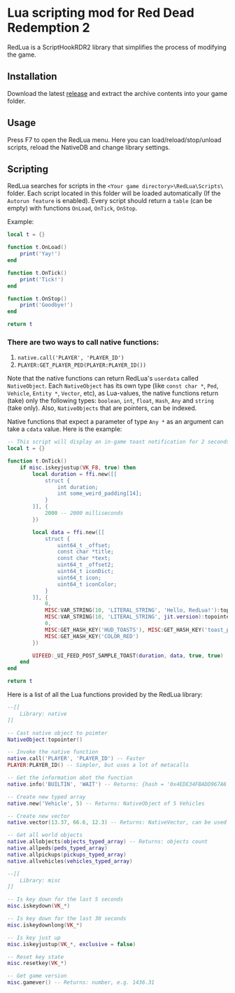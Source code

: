 # Lua scripting mod for Red Dead Redemption 2

RedLua is a ScriptHookRDR2 library that simplifies the process of modifying the game.

## Installation

Download the latest [release](https://github.com/igor725/RedLua/releases) and extract the archive contents into your game folder.

## Usage
Press F7 to open the RedLua menu. Here you can load/reload/stop/unload scripts, reload the NativeDB and change library settings.


## Scripting

RedLua searches for scripts in the `<Your game directory>\RedLua\Scripts\` folder. Each script located in this folder will be loaded automatically (If the `Autorun feature` is enabled). Every script should return a `table` (can be empty) with functions `OnLoad`, `OnTick`, `OnStop`.

Example:
```lua
local t = {}

function t.OnLoad()
	print('Yay!')
end

function t.OnTick()
	print('Tick!')
end

function t.OnStop()
	print('Goodbye!')
end

return t
```

### There are two ways to call native functions:
1. `native.call('PLAYER', 'PLAYER_ID')`
2. `PLAYER:GET_PLAYER_PED(PLAYER:PLAYER_ID())`

Note that the native functions can return RedLua's `userdata` called `NativeObject`. Each `NativeObject` has its own type (like `const char *`, `Ped`, `Vehicle`, `Entity *`, `Vector`, etc), as Lua-values, the native functions return (take) only the following types: `boolean`, `int`, `float`, `Hash`, `Any` and `string` (take only). Also, `NativeObjects` that are pointers, can be indexed.

Native functions that expect a parameter of type `Any *` as an argument can take a `cdata` value. Here is the example:
```lua
-- This script will display an in-game toast notification for 2 seconds when F8 key is released
local t = {}

function t.OnTick()
	if misc.iskeyjustup(VK_F8, true) then
		local duration = ffi.new([[
			struct {
				int duration;
				int some_weird_padding[14];
			}
		]], {
			2000 -- 2000 milliseconds
		})

		local data = ffi.new([[
			struct {
				uint64_t _offset;
				const char *title;
				const char *text;
				uint64_t _offset2;
				uint64_t iconDict;
				uint64_t icon;
				uint64_t iconColor;
			}
		]], {
			0,
			MISC:VAR_STRING(10, 'LITERAL_STRING', 'Hello, RedLua!'):topointer(),
			MISC:VAR_STRING(10, 'LITERAL_STRING', jit.version):topointer(),
			0,
			MISC:GET_HASH_KEY('HUD_TOASTS'), MISC:GET_HASH_KEY('toast_player_deadeye'),
			MISC:GET_HASH_KEY('COLOR_RED')
		})

		UIFEED:_UI_FEED_POST_SAMPLE_TOAST(duration, data, true, true)
	end
end

return t
```

Here is a list of all the Lua functions provided by the RedLua library:
```lua
--[[
	Library: native
]]

-- Cast native object to poimter
NativeObject:topointer()

-- Invoke the native function
native.call('PLAYER', 'PLAYER_ID') -- Faster
PLAYER:PLAYER_ID() -- Simpler, but uses a lot of metacalls

-- Get the information abot the function
native.info('BUILTIN', 'WAIT') -- Returns: {hash = '0x4EDE34FBADD967A6', build = 1207, returns = 'void', params = {[1] = {type = 'int', name = 'ms'}}} or nothing if specified function does not exists

-- Create new typed array
native.new('Vehicle', 5) -- Returns: NativeObject of 5 Vehicles

-- Create new vector
native.vector(13.37, 66.6, 12.3) -- Returns: NativeVector, can be used in functions like ENTITY:GET_ENTITY_MATRIX(...)

-- Get all world objects
native.allobjects(objects_typed_array) -- Returns: objects count
native.allpeds(peds_typed_array)
native.allpickups(pickups_typed_array)
native.allvehicles(vehicles_typed_array)

--[[
	Library: misc
]]

-- Is key down for the last 5 seconds
misc.iskeydown(VK_*)

-- Is key down for the last 30 seconds
misc.iskeydownlong(VK_*)

-- Is key just up
misc.iskeyjustup(VK_*, exclusive = false)

-- Reset key state
misc.resetkey(VK_*)

-- Get game version
misc.gamever() -- Returns: number, e.g. 1436.31
```
